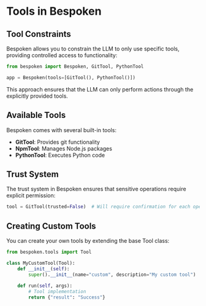 # Tools in Bespoken

## Tool Constraints

Bespoken allows you to constrain the LLM to only use specific tools, providing controlled access to functionality:

```python
from bespoken import Bespoken, GitTool, PythonTool

app = Bespoken(tools=[GitTool(), PythonTool()])
```

This approach ensures that the LLM can only perform actions through the explicitly provided tools.

## Available Tools

Bespoken comes with several built-in tools:

- **GitTool**: Provides git functionality
- **NpmTool**: Manages Node.js packages
- **PythonTool**: Executes Python code

## Trust System

The trust system in Bespoken ensures that sensitive operations require explicit permission:

```python
tool = GitTool(trusted=False)  # Will require confirmation for each operation
```

## Creating Custom Tools

You can create your own tools by extending the base Tool class:

```python
from bespoken.tools import Tool

class MyCustomTool(Tool):
    def __init__(self):
        super().__init__(name="custom", description="My custom tool")
    
    def run(self, args):
        # Tool implementation
        return {"result": "Success"}
```
